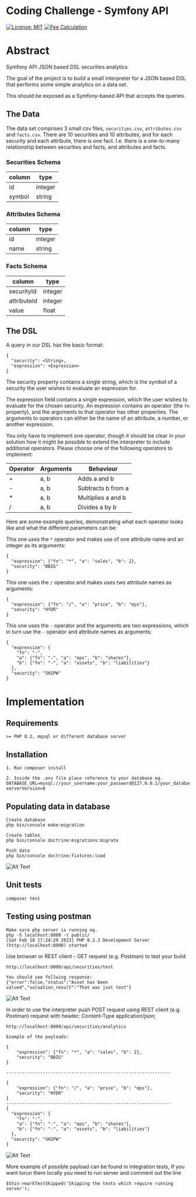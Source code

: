 Coding Challenge - Symfony API
=====
[![License: MIT](https://img.shields.io/badge/License-MIT-limegreen.svg)](https://opensource.org/licenses/MIT)
[![Fee Calculation](https://github.com/darekx4/symfony-api-securities/actions/workflows/symfony.yml/badge.svg)](https://github.com/darekx4/symfony-api-securities/actions/workflows/symfony.yml)

# Abstract

Symfony API JSON based DSL securities analytics

The goal of the project is to build a small interpreter for a JSON
based DSL that performs some simple analytics on a data set.

This should be exposed as a Symfony-based API that accepts the queries.

## The Data

The data set comprises 3 small csv files, `securities.csv`,
`attributes.csv` and `facts.csv`. There are 10 securities and 10 attributes, and for each
security and each attribute, there is one fact. I.e. there is a one-to-many relationship between
securities and facts, and attributes and facts.

### Securities Schema

| column | type    |
|--------|---------|
| id     | integer |
| symbol | string  |

### Attributes Schema

| column | type    |
|--------|---------|
| id     | integer |
| name   | string  |

### Facts Schema

| column      | type    |
|-------------|---------|
| securityId  | integer |
| attributeId | integer |
| value       | float   |


## The DSL
A query in our DSL has the basic format:
```
{
  "security": <String>,
  "expression": <Expression>
}
```

The security property contains a single string, which is the symbol of a security the user wishes
to evaluate an expression for.

The expression field contains a single expression, which the user wishes to evaluate for the
chosen security. An expression contains an operator (the `fn` property), and the arguments to
that operator has other properties. The arguments to operators can either be the name of an
attribute, a number, or another expression.

You only have to implement one operator, though it should be clear in your solution
how it might be possible to extend the interpreter to include additional operators. Please choose
one of the following operators to implement:

| Operator | Arguments | Behaviour          |
|----------|-----------|--------------------|
| +        | a, b      | Adds a and b       |
| -        | a, b      | Subtracts b from a |
| *        | a, b      | Multiplies a and b |
| /        | a, b      | Divides a by b     |

Here are some example queries, demonstrating what each operator looks like and what the different
parameters can be:

This one uses the `*` operator and makes use of one attribute name and an integer as its arguments:
```
{
  "expression": {"fn": "*", "a": "sales", "b": 2},
  "security": "BBIG"
}
```

This one uses the `/` operator and makes uses two attribute names as arguments:
```
{
  "expression": {"fn": "/", "a": "price", "b": "eps"},
  "security": "HYDR"
}
```

This one uses the `-` operator and the arguments are two expressions, which in turn use the `-`
operator and attribute names as arguments:
```
{
  "expression": {
    "fn": "-", 
    "a": {"fn": "-", "a": "eps", "b": "shares"}, 
    "b": {"fn": "-", "a": "assets", "b": "liabilities"}
  },
  "security": "SHIPW"
}
```

# Implementation

## Requirements
```
>= PHP 8.2, mqsql or different database server
```
## Installation
```
1. Run composer install

2. Inside the .env file place reference to your database eg.
DATABASE_URL=mysql://your_username:your_password@127.0.0.1/your_database_name?serverVersion=8

```

## Populating data in database
```
Create database 
php bin/console make:migration

Create tables
php bin/console doctrine:migrations:migrate

Push data
php bin/console doctrine:fixtures:load
```
![Alt Text](readme/images/2.png)

## Unit tests
```
composer test
```

## Testing using postman

```
Make sure php server is running eg.
php -S localhost:8000 -t public/
[Sat Feb 18 17:24:29 2023] PHP 8.2.3 Development Server (http://localhost:8000) started

```
Use browser or REST client - GET request (e.g. Postman) to test your build
```
http://localhost:8000/api/securities/test

You should see follwing response:
{"error":false,"status":"Asset has been valued","valuation_result":"That was just test"}
```

![Alt Text](readme/images/1.png)

In order to use the interpreter push POST request using REST client (e.g. Postman) request with header: Content-Type application/json;

```
http://localhost:8000/api/securities/analytics

Example of the payloads:

{
    "expression": {"fn": "*", "a": "sales", "b": 2},
    "security": "BBIG"
}

---------------------------------------------------------------

{
    "expression": {"fn": "/", "a": "price", "b": "eps"},
    "security": "HYDR"
}
---------------------------------------------------------------
{
  "expression": {
    "fn": "-", 
    "a": {"fn": "-", "a": "eps", "b": "shares"}, 
    "b": {"fn": "-", "a": "assets", "b": "liabilities"}
  },
  "security": "SHIPW"
}

```

![Alt Text](readme/images/3.png)

More example of possible payload can be found in integration tests, If you want torun them locally you need to run server and comment out the line
```
$this->markTestSkipped('Skipping the tests which require running server');
```
